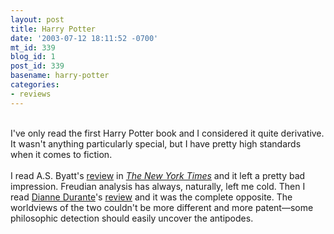```yaml
---
layout: post
title: Harry Potter
date: '2003-07-12 18:11:52 -0700'
mt_id: 339
blog_id: 1
post_id: 339
basename: harry-potter
categories:
- reviews
---
```

<br />I've only read the first Harry Potter book and I considered it quite derivative. It wasn't anything particularly special, but I have pretty high standards when it comes to fiction.<br /><br />I read A.S. Byatt's <a href="http://www.nytimes.com/2003/07/07/opinion/07BYAT.html?ex=1372910400&amp;en=b71cff68ee4ba8be&amp;ei=5007&amp;partner=USERLAND">review</a> in <a href="http://www.nytimes.com/"><cite>The New York Times</cite></a> and it left a pretty bad impression. Freudian analysis has always, naturally, left me cold. Then I read <a href="http://www.forgottendelights.com/">Dianne Durante</a>'s <a href="http://www.theaustralian.news.com.au/common/story_page/0,5744,6623176%5E7583,00.html">review</a> and it was the complete opposite. The worldviews of the two couldn't be more different and more patent&#x2014;some philosophic detection should easily uncover the antipodes.<br /><br /><br />

